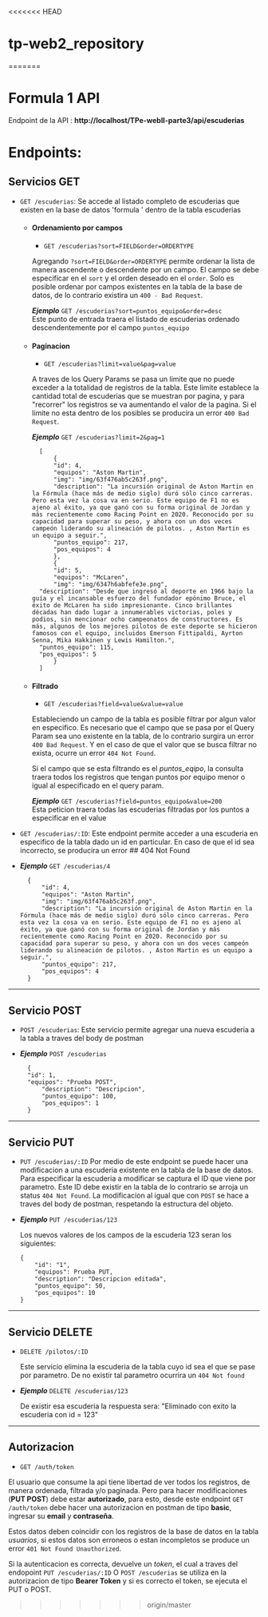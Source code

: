 <<<<<<< HEAD
# tp-web2_repository
=======
# Formula 1 API

Endpoint de la API : **http://localhost/TPe-webII-parte3/api/escuderias**

# Endpoints:

## Servicios GET

- `GET /escuderias`: Se accede al listado completo de escuderias que existen en la base de datos 'formula ' dentro de la tabla escuderias

    - #### Ordenamiento por campos
        
        - `GET /escuderias?sort=FIELD&order=ORDERTYPE`  


        Agregando `?sort=FIELD&order=ORDERTYPE` permite ordenar la lista de manera ascendente o descendente por un campo. El campo se debe especificar en el `sort` y el orden deseado en el `order`. Solo es posible ordenar por campos existentes en la tabla de la base de datos, de lo contrario existira un `400 - Bad Request`.


        ***Ejemplo*** ```GET /escuderias?sort=puntos_equipo&order=desc```  
        Este punto de entrada traera el listado de escuderias ordenado descendentemente por el campo `puntos_equipo`


    - #### Paginacion

        - `GET /escuderias?limit=value&pag=value`  

        A traves de los Query Params se pasa un limite que no puede exceder a la totalidad de registros de la tabla. Este limite establece la cantidad total de escuderias que se muestran por pagina, y para "recorrer" los registros se va aumentando el valor de la pagina. Si el limite no esta dentro de los posibles se producira un error `400 Bad Request`.

        ***Ejemplo*** `GET /escuderias?limit=2&pag=1`


            [
                {
                "id": 4,
            	"equipos": "Aston Martin",
                "img": "img/63f476ab5c263f.png",
                "description": "La incursión original de Aston Martin en la Fórmula (hace más de medio siglo) duró sólo cinco carreras. Pero esta vez la cosa va en serio. Este equipo de F1 no es ajeno al éxito, ya que ganó con su forma original de Jordan y más recientemente como Racing Point en 2020. Reconocido por su capacidad para superar su peso, y ahora con un dos veces campeón liderando su alineación de pilotos. , Aston Martin es un equipo a seguir.",
                "puntos_equipo": 217,
                "pos_equipos": 4
                },
                {
                "id": 5,
             	"equipos": "McLaren",
    	        "img": "img/6347h6abfefe3e.png",
    		"description": "Desde que ingresó al deporte en 1966 bajo la guía y el incansable esfuerzo del fundador epónimo Bruce, el éxito de McLaren ha sido impresionante. Cinco brillantes décadas han dado lugar a innumerables victorias, poles y podios, sin mencionar ocho campeonatos de constructores. Es más, algunos de los mejores pilotos de este deporte se hicieron famosos con el equipo, incluidos Emerson Fittipaldi, Ayrton Senna, Mika Hakkinen y Lewis Hamilton.",
    		"puntos_equipo": 115,
    		"pos_equipos": 5
                }
            ]  

        
    - #### Filtrado
        - `GET /escuderias?field=value&value=value`

        Estableciendo un campo de la tabla es posible filtrar por algun valor en especifico. Es necesario que el campo que se pasa por el Query Param sea uno existente en la tabla, de lo contrario surgira un error `400 Bad Request`. Y en el caso de que el valor que se busca filtrar no exista, ocurre un error `404 Not Found`. 

        Si el campo que se esta filtrando es el *puntos_eqipo*, la consulta traera todos los registros que tengan puntos por equipo menor o igual al especificado en el query param.

        ***Ejemplo*** `GET /escuderias?field=puntos_equipo&value=200`  
        Esta peticion traera todas las escuderias filtradas por los puntos a especificar en el value


        
- `GET /escuderias/:ID`: Este endpoint permite acceder a una escuderia en especifico de la tabla dado un id en particular. En caso de que el id sea incorrecto, se producira un error ## 404 Not Found 

- ***Ejemplo*** `GET /escuderias/4`  


        {
            "id": 4,
            "equipos": "Aston Martin",
            "img": "img/63f476ab5c263f.png",
            "description": "La incursión original de Aston Martin en la Fórmula (hace más de medio siglo) duró sólo cinco carreras. Pero esta vez la cosa va en serio. Este equipo de F1 no es ajeno al éxito, ya que ganó con su forma original de Jordan y más recientemente como Racing Point en 2020. Reconocido por su capacidad para superar su peso, y ahora con un dos veces campeón liderando su alineación de pilotos. , Aston Martin es un equipo a seguir.",
            "puntos_equipo": 217,
            "pos_equipos": 4
        }

***
      
## Servicio POST
- `POST /escuderias`: Este servicio permite agregar una nueva escuderia a la tabla a traves del body de postman 

- ***Ejemplo*** `POST /escuderias`  


        {
	    "id": 1,            
	    "equipos": "Prueba POST",
            "description": "Descripcion",
            "puntos_equipo": 100,
            "pos_equipos": 1
        }

***


## Servicio PUT
- `PUT /escuderias/:ID`
Por medio de este endpoint se puede hacer una modificacion a una escuderia existente en la tabla de la base de datos. Para especificar la escuderia a modificar se captura el ID que viene por parametro. Este ID debe existir en la tabla de lo contrario se arroja un status `404 Not Found`.
    La modificacion al igual que con `POST` se hace a traves del body de postman, respetando la estructura del objeto.  
   
- ***Ejemplo*** `PUT /escuderias/123`  


    Los nuevos valores de los campos de la escuderia 123 seran los siguientes:  

    ```
    {
        "id": "1",
        "equipos": Prueba PUT,
        "description": "Descripcion editada",
        "puntos_equipo": 50,
        "pos_equipos": 10
    }
    ```

***


## Servicio DELETE
- `DELETE /pilotos/:ID`
    
    Este servicio elimina la escuderia de la tabla cuyo id sea el que se pase por parametro. De no existir tal parametro ocurrira un `404 Not found`

- ***Ejemplo*** `DELETE /escuderias/123`


    De existir esa escuderia la respuesta sera:
    "Eliminado con exito la escuderia con id = 123"

***


## Autorizacion 
- `GET /auth/token`

El usuario que consume la api tiene libertad de ver todos los registros, de manera ordenada, filtrada y/o paginada. Pero para hacer modificaciones (**PUT POST**) debe estar **autorizado**, para esto, desde este endpoint `GET /auth/token` debe hacer una autorizacion en postman de tipo **basic**, ingresar su **email** y **contraseña**.  

Estos datos deben coincidir con los registros de la base de datos en la tabla *usuarios*, si estos datos son erroneos o estan incompletos se produce un error `401 Not Found Unauthorized`.  

Si la autenticacion es correcta, devuelve un *token*, el cual a traves del endopoint `PUT /escuderias/:ID` O `POST /escuderias` se utiliza en la autorizacion de tipo **Bearer Token** y si es correcto el token, se ejecuta el PUT o POST.
>>>>>>> origin/master
